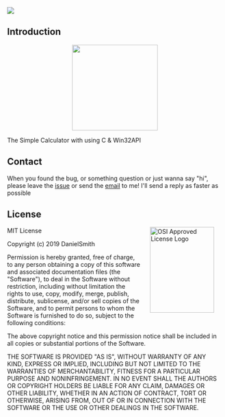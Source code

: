 <img src="https://i.imgur.com/6lzpINN.png"/>

## Introduction

<p align="center">
	<img src="https://i.imgur.com/zhgT7DF.png" width="200">
</p>
The Simple Calculator with using C & Win32API

## Contact

When you found the bug, or something question or just wanna say "hi", please leave the [issue](https://github.com/danielsmith0612/Calculator/issues) or send the [email](mailto:danielsmith0612@gmail.com) to me!
I'll send a reply as faster as possible

## License

<img alt="OSI Approved License Logo" hspace="20" src="https://opensource.org/files/OSI_Approved_License.png" align="right"  width="150" height="200">

MIT License

Copyright (c) 2019 DanielSmith

Permission is hereby granted, free of charge, to any person obtaining a copy of this software and associated documentation files (the "Software"), to deal in the Software without restriction, including without limitation the rights to use, copy, modify, merge, publish, distribute, sublicense, and/or sell copies of the Software, and to permit persons to whom the Software is furnished to do so, subject to the following conditions:

The above copyright notice and this permission notice shall be included in all copies or substantial portions of the Software.

THE SOFTWARE IS PROVIDED "AS IS", WITHOUT WARRANTY OF ANY KIND, EXPRESS OR IMPLIED, INCLUDING BUT NOT LIMITED TO THE WARRANTIES OF MERCHANTABILITY, FITNESS FOR A PARTICULAR PURPOSE AND NONINFRINGEMENT. IN NO EVENT SHALL THE AUTHORS OR COPYRIGHT HOLDERS BE LIABLE FOR ANY CLAIM, DAMAGES OR OTHER LIABILITY, WHETHER IN AN ACTION OF CONTRACT, TORT OR OTHERWISE, ARISING FROM, OUT OF OR IN CONNECTION WITH THE SOFTWARE OR THE USE OR OTHER DEALINGS IN THE SOFTWARE.